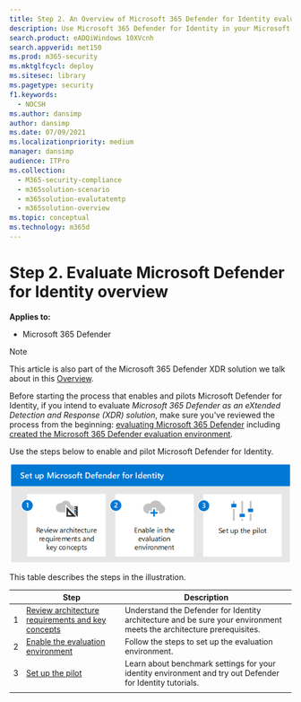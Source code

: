 ```yaml
---
title: Step 2. An Overview of Microsoft 365 Defender for Identity evaluation
description: Use Microsoft 365 Defender for Identity in your Microsoft 365 Defender XDR solution. Steps for the evaluation of Microsoft 365 Defender for Identity including requirements, enabling or activating the eval, and set up of the pilot or test.
search.product: eADQiWindows 10XVcnh
search.appverid: met150
ms.prod: m365-security
ms.mktglfcycl: deploy
ms.sitesec: library
ms.pagetype: security
f1.keywords: 
  - NOCSH
ms.author: dansimp
author: dansimp
ms.date: 07/09/2021
ms.localizationpriority: medium
manager: dansimp
audience: ITPro
ms.collection: 
  - M365-security-compliance
  - m365solution-scenario
  - m365solution-evalutatemtp
  - m365solution-overview
ms.topic: conceptual
ms.technology: m365d
---
```


# Step 2. Evaluate Microsoft Defender for Identity overview


**Applies to:**
- Microsoft 365 Defender

> [!NOTE]
> This article is also part of the Microsoft 365 Defender XDR solution we talk about in this [Overview](eval-overview.md).

 Before starting the process that enables and pilots Microsoft Defender for Identity, if you intend to evaluate *Microsoft 365 Defender as an eXtended Detection and Response (XDR) solution*, make sure you've reviewed the process from the beginning: [evaluating Microsoft 365 Defender](eval-overview.md) including [created the Microsoft 365 Defender evaluation environment](eval-create-eval-environment.md).
<br>

Use the steps below to enable and pilot Microsoft Defender for Identity.

![Steps for adding Microsoft Defender for Identity to the Defender evaluation environment.](../../media/defender/m365-defender-identity-eval-steps.png)

This table describes the steps in the illustration.

| |Step  |Description  |
|---------|---------|---------|
|1|[Review architecture requirements and key concepts](eval-defender-identity-architecture.md)    | Understand the Defender for Identity architecture and be sure your environment meets the architecture prerequisites.       |
|2|[Enable the evaluation environment](eval-defender-identity-enable-eval.md)     |   Follow the steps to set up the evaluation environment.      |
|3|[Set up the pilot](eval-defender-identity-pilot.md)     |   Learn about benchmark settings for your identity environment and try out Defender for Identity tutorials.     |
||||

